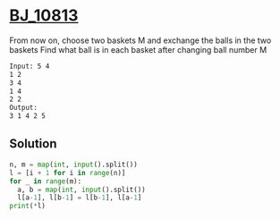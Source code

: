 # [BJ_10813](https://acmicpc.net/problem/10813)

From now on, choose two baskets M and exchange the balls in the two baskets
Find what ball is in each basket after changing ball number M

```txt
Input: 5 4
1 2
3 4
1 4
2 2
Output:
3 1 4 2 5
```

## Solution

```py
n, m = map(int, input().split())
l = [i + 1 for i in range(n)]
for _ in range(m):
  a, b = map(int, input().split())
  l[a-1], l[b-1] = l[b-1], l[a-1]
print(*l)
```
